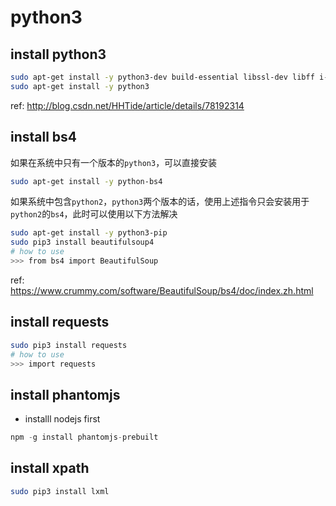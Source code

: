 # python3

## install python3

``` bash
sudo apt-get install -y python3-dev build-essential libssl-dev libff i-dev libxml2 libxml2-dev libxslt1-dev zlib1g-dev libcurl4-openssl-d ev
sudo apt-get install -y python3
```

ref: http://blog.csdn.net/HHTide/article/details/78192314

## install bs4

如果在系统中只有一个版本的`python3`，可以直接安装

``` bash
sudo apt-get install -y python-bs4
```

如果系统中包含`python2`，`python3`两个版本的话，使用上述指令只会安装用于`python2`的`bs4`，此时可以使用以下方法解决

``` bash
sudo apt-get install -y python3-pip
sudo pip3 install beautifulsoup4
# how to use
>>> from bs4 import BeautifulSoup
```

ref: https://www.crummy.com/software/BeautifulSoup/bs4/doc/index.zh.html

## install requests

``` bash
sudo pip3 install requests
# how to use
>>> import requests
```

## install phantomjs

- installl nodejs first

``` js
npm -g install phantomjs-prebuilt
```

## install xpath

``` bash
sudo pip3 install lxml
```